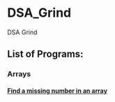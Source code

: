 # DSA_Grind
DSA Grind

## List of Programs:

### Arrays 

#### [Find a missing number in an array](https://github.com/KotlinKing/DSA_Grind/blob/main/MissingNumberInArray.java) 
